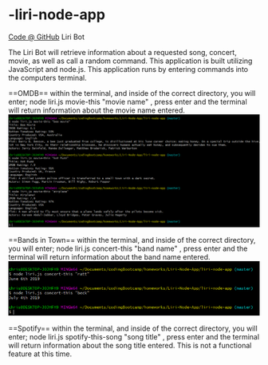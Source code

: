 # -liri-node-app
[Code @ GitHub](https://github.com/christophcannz/liri-node-app)
Liri Bot

The Liri Bot will retrieve information about a requested song, concert, movie, as well as call a random command.
This application is built utilizing JavaScript and node.js. This application runs by entering commands into the computers terminal.

==OMDB==
within the terminal, and inside of the correct directory, you will enter; node liri.js movie-this "movie name" , press enter and the terminal will return information about the movie name entered.
![OMDB](./screenshots/OMDB_Response.PNG)

==Bands in Town==
within the terminal, and inside of the correct directory, you will enter; node liri.js concert-this "band name" , press enter and the terminal will return information about the band name entered.
![Bands in Town](./screenshots/Bandsintown.PNG)

==Spotify==
within the terminal, and inside of the correct directory, you will enter; node liri.js spotify-this-song "song title" , press enter and the terminal will return information about the song title entered. This is not a functional feature at this time.
